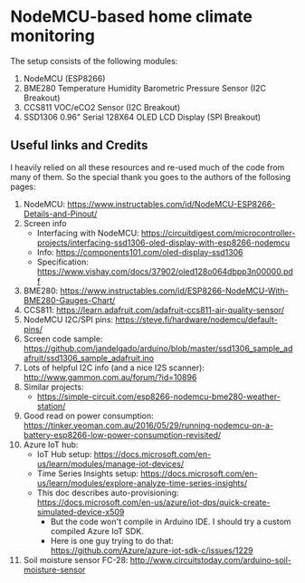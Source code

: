 # NodeMCU-based home climate monitoring

The setup consists of the following modules:

1. NodeMCU (ESP8266)
2. BME280 Temperature Humidity Barometric Pressure Sensor (I2C Breakout)
3. CCS811 VOC/eCO2 Sensor (I2C Breakout)
4. SSD1306 0.96" Serial 128X64 OLED LCD Display (SPI Breakout)

## Useful links and Credits

I heavily relied on all these resources and re-used much of the code from many of them. So the special thank you goes to the authors of the follosing pages:

1. NodeMCU: https://www.instructables.com/id/NodeMCU-ESP8266-Details-and-Pinout/
2. Screen info
    * Interfacing with NodeMCU: https://circuitdigest.com/microcontroller-projects/interfacing-ssd1306-oled-display-with-esp8266-nodemcu 
    * Info: https://components101.com/oled-display-ssd1306
    * Specification: https://www.vishay.com/docs/37902/oled128o064dbpp3n00000.pdf
3. BME280: https://www.instructables.com/id/ESP8266-NodeMCU-With-BME280-Gauges-Chart/
4. CCS811: https://learn.adafruit.com/adafruit-ccs811-air-quality-sensor/
5. NodeMCU I2C/SPI pins: https://steve.fi/hardware/nodemcu/default-pins/
6. Screen code sample: https://github.com/jandelgado/arduino/blob/master/ssd1306_sample_adafruit/ssd1306_sample_adafruit.ino
7. Lots of helpful I2C info (and a nice I2S scanner): http://www.gammon.com.au/forum/?id=10896
8. Similar projects:
    * https://simple-circuit.com/esp8266-nodemcu-bme280-weather-station/
9. Good read on power consumption: https://tinker.yeoman.com.au/2016/05/29/running-nodemcu-on-a-battery-esp8266-low-power-consumption-revisited/
10. Azure IoT hub: 
    * IoT Hub setup: https://docs.microsoft.com/en-us/learn/modules/manage-iot-devices/ 
    * Time Series Insights setup: https://docs.microsoft.com/en-us/learn/modules/explore-analyze-time-series-insights/ 
    * This doc describes auto-provisioning: https://docs.microsoft.com/en-us/azure/iot-dps/quick-create-simulated-device-x509
        * But the code won't compile in Arduino IDE. I should try a custom compiled Azure IoT SDK.
        * Here is one guy trying to do that: https://github.com/Azure/azure-iot-sdk-c/issues/1229
11. Soil moisture sensor FC-28: http://www.circuitstoday.com/arduino-soil-moisture-sensor
